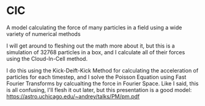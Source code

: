 # CIC
A model calculating the force of many particles in a field using a wide variety of numerical methods

I will get around to fleshing out the math more about it, but this is a simulation of 32768 particles in a box, and I calculate all of their forces using the Cloud-In-Cell method.

I do this using the Kick-Deift-Kick Method for calculating the acceleration of particles for each timestep, and I solve the Poisson Equation using Fast Fourier Transforms by calcualting the force in Fourier Space. Like I said, this is all confusing, I'll flesh it out later, but this presentation is a good model: https://astro.uchicago.edu/~andrey/talks/PM/pm.pdf
